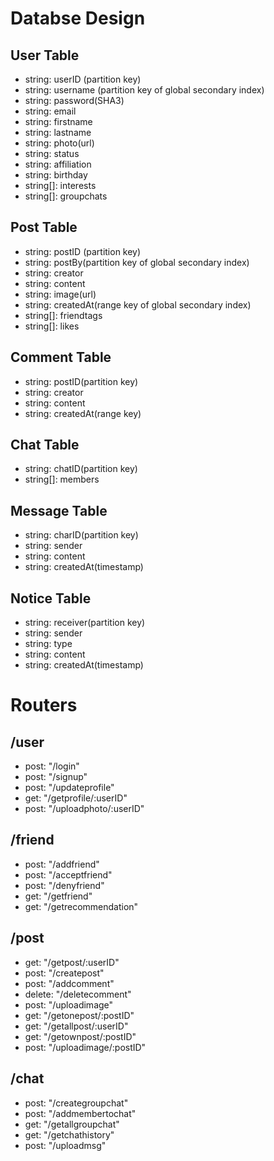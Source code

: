 # Databse Design

## User Table

- string: userID (partition key)
- string: username (partition key of global secondary index)
- string: password(SHA3)
- string: email
- string: firstname
- string: lastname
- string: photo(url)
- string: status
- string: affiliation
- string: birthday
- string[]: interests
- string[]: groupchats

## Post Table

- string: postID (partition key)
- string: postBy(partition key of global secondary index)
- string: creator
- string: content
- string: image(url)
- string: createdAt(range key of global secondary index)
- string[]: friendtags
- string[]: likes

## Comment Table

- string: postID(partition key)
- string: creator
- string: content
- string: createdAt(range key)

## Chat Table

- string: chatID(partition key)
- string[]: members

## Message Table

- string: charID(partition key)
- string: sender
- string: content
- string: createdAt(timestamp)

## Notice Table

- string: receiver(partition key)
- string: sender
- string: type
- string: content
- string: createdAt(timestamp)

# Routers

## /user

- post: "/login"
- post: "/signup"
- post: "/updateprofile"
- get: "/getprofile/:userID"
- post: "/uploadphoto/:userID"

## /friend

- post: "/addfriend"
- post: "/acceptfriend"
- post: "/denyfriend"
- get: "/getfriend"
- get: "/getrecommendation"

## /post

- get: "/getpost/:userID"
- post: "/createpost"
- post: "/addcomment"
- delete: "/deletecomment"
- post: "/uploadimage"
- get: "/getonepost/:postID"
- get: "/getallpost/:userID"
- get: "/getownpost/:postID"
- post: "/uploadimage/:postID"

## /chat

- post: "/creategroupchat"
- post: "/addmembertochat"
- get: "/getallgroupchat"
- get: "/getchathistory"
- post: "/uploadmsg"
